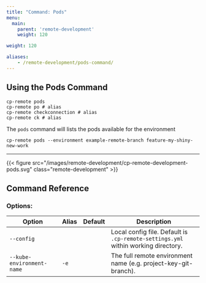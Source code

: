 ```yaml
---
title: "Command: Pods"
menu:
  main:
    parent: 'remote-development'
    weight: 120

weight: 120

aliases:
    - /remote-development/pods-command/
---
```

## Using the Pods Command

```
cp-remote pods
cp-remote po # alias
cp-remote checkconnection # alias
cp-remote ck # alias
```

The `pods` command will lists the pods available for the environment

```
cp-remote pods --environment example-remote-branch feature-my-shiny-new-work
```

***

{{< figure src="/images/remote-development/cp-remote-development-pods.svg" class="remote-development" >}}

## Command Reference

### Options:

Option | Alias | Default | Description
-------|-------|---------|------------
`--config`                |      | | Local config file. Default is `.cp-remote-settings.yml` within working directory.
`--kube-environment-name` | `-e` | | The full remote environment name (e.g. project-key-git-branch).
